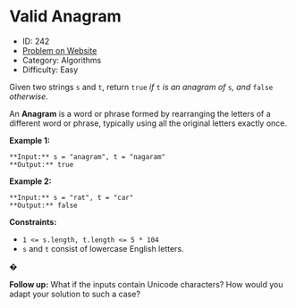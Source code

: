 # Valid Anagram
* ID: 242
* [Problem on Website](https://leetcode.com/problems/valid-anagram)
* Category: Algorithms
* Difficulty: Easy

Given two strings `s` and `t`, return `true` *if* `t` *is an anagram of* `s`*, and* `false` *otherwise*.


An **Anagram** is a word or phrase formed by rearranging the letters of a different word or phrase, typically using all the original letters exactly once.




**Example 1:**



```
**Input:** s = "anagram", t = "nagaram"
**Output:** true

```
**Example 2:**



```
**Input:** s = "rat", t = "car"
**Output:** false

```



**Constraints:**


* `1 <= s.length, t.length <= 5 * 104`
* `s` and `t` consist of lowercase English letters.


�


**Follow up:** What if the inputs contain Unicode characters? How would you adapt your solution to such a case?


